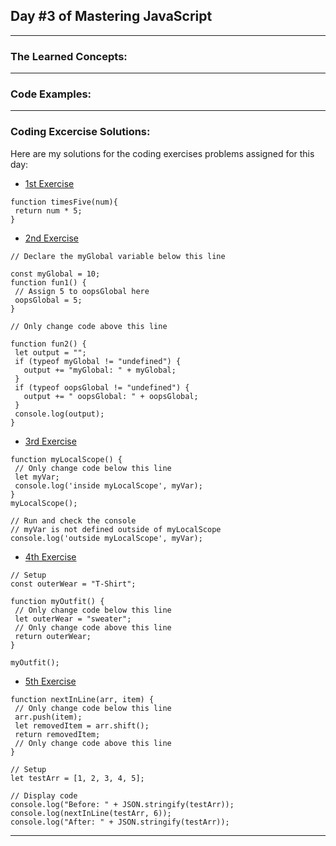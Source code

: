 ## Day #3 of Mastering JavaScript
---

  ### The Learned Concepts:
  
  ---
 ### Code Examples: 

---
 ### Coding Excercise Solutions:
 Here are my solutions for the coding exercises problems assigned for this day:
 -  [1st Exercise](https://www.freecodecamp.org/learn/javascript-algorithms-and-data-structures/basic-javascript/return-a-value-from-a-function-with-return)
 ```
function timesFive(num){
  return num * 5;
}
```

 -  [2nd Exercise](https://www.freecodecamp.org/learn/javascript-algorithms-and-data-structures/basic-javascript/global-scope-and-functions)
 ```
// Declare the myGlobal variable below this line

const myGlobal = 10;
function fun1() {
  // Assign 5 to oopsGlobal here
  oopsGlobal = 5;
}

// Only change code above this line

function fun2() {
  let output = "";
  if (typeof myGlobal != "undefined") {
    output += "myGlobal: " + myGlobal;
  }
  if (typeof oopsGlobal != "undefined") {
    output += " oopsGlobal: " + oopsGlobal;
  }
  console.log(output);
}
```

 -  [3rd Exercise](https://www.freecodecamp.org/learn/javascript-algorithms-and-data-structures/basic-javascript/local-scope-and-functions)
 ```
function myLocalScope() {
  // Only change code below this line
  let myVar;
  console.log('inside myLocalScope', myVar);
}
myLocalScope();

// Run and check the console
// myVar is not defined outside of myLocalScope
console.log('outside myLocalScope', myVar);
```
 -  [4th Exercise](https://www.freecodecamp.org/learn/javascript-algorithms-and-data-structures/basic-javascript/global-vs--local-scope-in-functions)
 ```
// Setup
const outerWear = "T-Shirt";

function myOutfit() {
  // Only change code below this line
  let outerWear = "sweater";
  // Only change code above this line
  return outerWear;
}

myOutfit();
```
 -  [5th Exercise](https://www.freecodecamp.org/learn/javascript-algorithms-and-data-structures/basic-javascript/stand-in-line)
 ```
function nextInLine(arr, item) {
  // Only change code below this line
  arr.push(item);
  let removedItem = arr.shift();
  return removedItem;
  // Only change code above this line
}

// Setup
let testArr = [1, 2, 3, 4, 5];

// Display code
console.log("Before: " + JSON.stringify(testArr));
console.log(nextInLine(testArr, 6));
console.log("After: " + JSON.stringify(testArr));
```
---
